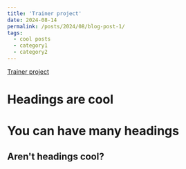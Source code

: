 ```yaml
---
title: 'Trainer project'
date: 2024-08-14
permalink: /posts/2024/08/blog-post-1/
tags:
  - cool posts
  - category1
  - category2
---
```


[Trainer project](https://github.com/trunganhvu/trainner)

Headings are cool
======

You can have many headings
======

Aren't headings cool?
------